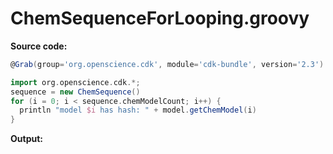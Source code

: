 # ChemSequenceForLooping.groovy
**Source code:**
```groovy
@Grab(group='org.openscience.cdk', module='cdk-bundle', version='2.3')

import org.openscience.cdk.*;
sequence = new ChemSequence()
for (i = 0; i < sequence.chemModelCount; i++) {
  println "model $i has hash: " + model.getChemModel(i)
}
```
**Output:**
```plain
```
